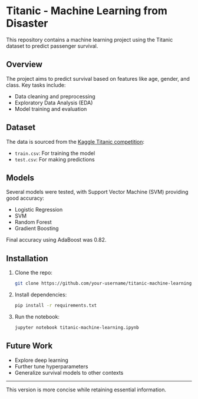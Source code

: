 # Titanic - Machine Learning from Disaster

This repository contains a machine learning project using the Titanic dataset to predict passenger survival.

## Overview

The project aims to predict survival based on features like age, gender, and class. Key tasks include:
- Data cleaning and preprocessing
- Exploratory Data Analysis (EDA)
- Model training and evaluation

## Dataset

The data is sourced from the [Kaggle Titanic competition](https://www.kaggle.com/c/titanic/data):
- `train.csv`: For training the model
- `test.csv`: For making predictions

## Models

Several models were tested, with Support Vector Machine (SVM) providing good accuracy:
- Logistic Regression
- SVM
- Random Forest
- Gradient Boosting

Final accuracy using AdaBoost was 0.82.

## Installation

1. Clone the repo:  
   ```bash
   git clone https://github.com/your-username/titanic-machine-learning.git
   ```
2. Install dependencies:  
   ```bash
   pip install -r requirements.txt
   ```
3. Run the notebook:  
   ```bash
   jupyter notebook titanic-machine-learning.ipynb
   ```

## Future Work

- Explore deep learning
- Further tune hyperparameters
- Generalize survival models to other contexts

---

This version is more concise while retaining essential information.
